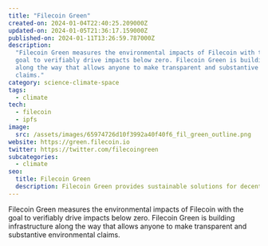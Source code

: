 ```yaml
---
title: "Filecoin Green"
created-on: 2024-01-04T22:40:25.209000Z
updated-on: 2024-01-05T21:36:17.159000Z
published-on: 2024-01-11T13:26:59.787000Z
description:
  "Filecoin Green measures the environmental impacts of Filecoin with the
  goal to verifiably drive impacts below zero. Filecoin Green is building infrastructure
  along the way that allows anyone to make transparent and substantive environmental
  claims."
category: science-climate-space
tags:
  - climate
tech:
  - filecoin
  - ipfs
image:
  src: /assets/images/65974726d10f3992a40f40f6_fil_green_outline.png
website: https://green.filecoin.io
twitter: https://twitter.com/filecoingreen
subcategories:
  - climate
seo:
  title: Filecoin Green
  description: Filecoin Green provides sustainable solutions for decentralized storage.
---
```


Filecoin Green measures the environmental impacts of Filecoin with the goal to verifiably drive impacts below zero. Filecoin Green is building infrastructure along the way that allows anyone to make transparent and substantive environmental claims.
